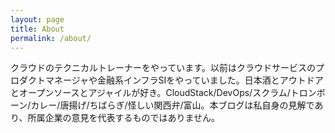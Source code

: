 ```yaml
---
layout: page
title: About
permalink: /about/
---
```


クラウドのテクニカルトレーナーをやっています。以前はクラウドサービスのプロダクトマネージャや金融系インフラSIをやっていました。日本酒とアウトドアとオープンソースとアジャイルが好き。CloudStack/DevOps/スクラム/トロンボーン/カレー/唐揚げ/ちばらぎ/怪しい関西弁/富山。本ブログは私自身の見解であり、所属企業の意見を代表するものではありません。
